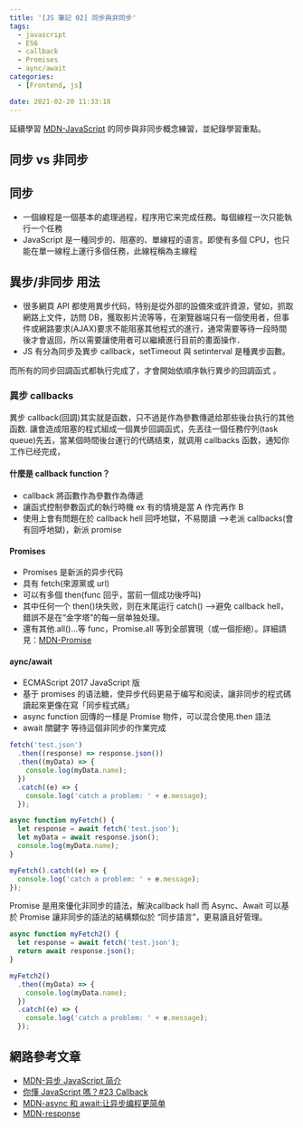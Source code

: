 ```yaml
---
title: '[JS 筆記 02] 同步與非同步'
tags:
  - javascript
  - ES6
  - callback
  - Promises
  - aync/await
categories:
  - [Frontend, js]

date: 2021-02-20 11:33:18
---
```


<article class="message is-info"><div class="message-body">

延續學習 [MDN-JavaScript](https://developer.mozilla.org/zh-CN/docs/Learn/JavaScript) 的同步與非同步概念練習，並紀錄學習重點。

</div></article>

<!--more-->

## 同步 vs 非同步

## 同步

- 一個線程是一個基本的處理過程，程序用它来完成任務。每個線程一次只能執行一个任務
- JavaScript 是一種同步的、阻塞的、單線程的语言。即使有多個 CPU，也只能在單一線程上運行多個任務，此線程稱為主線程

## 異步/非同步 用法

- 很多網頁 API 都使用異步代码，特别是從外部的設備來或許資源，譬如，抓取網路上文件，訪問 DB，獲取影片流等等，在瀏覽器端只有一個使用者，但事件或網路要求(AJAX)要求不能阻塞其他程式的進行，通常需要等待一段時間後才會返回，所以需要讓使用者可以繼續進行目前的畫面操作．
- JS 有分為同步及異步 callback，setTimeout 與 setinterval 是種異步函數。

<div class="blockquote">
 而所有的同步回調函式都執行完成了，才會開始依順序執行異步的回調函式 。
</div>

### 異步 callbacks

異步 callback(回調)其实就是函数，只不過是作為參數傳遞给那些後台执行的其他函数. 讓會造成阻塞的程式組成一個異步回調函式，先丟往一個任務佇列(task queue)先丟，當某個時間後台運行的代碼结束，就调用 callbacks 函数，通知你工作已经完成，

#### 什麼是 callback function？

- callback 將函數作為參數作為傳遞
- 讓函式控制參數函式的執行時機 ex 有的情境是當 A 作完再作 B
- 使用上會有問題在於 callback hell 回呼地獄，不易閱讀 -->老派 callbacks(會有回呼地獄)，新派 promise

#### Promises

- Promises 是新派的异步代码
- 具有 fetch(來源黨或 url)
- 可以有多個 then(func 回乎，當前一個成功後呼叫)
- 其中任何一个 then()块失败，则在末尾运行 catch() -->避免 callback hell，錯誤不是在“金字塔”的每一层单独处理。
- 還有其他.all()...等 func，Promise.all 等到全部實現（或一個拒絕）。詳細請見：[MDN-Promise](https://developer.mozilla.org/zh-TW/docs/Web/JavaScript/Reference/Global_Objects/Promise)

#### aync/await

- ECMAScript 2017 JavaScript 版
- 基于 promises 的语法糖，使异步代码更易于编写和阅读，讓非同步的程式碼讀起來更像在寫「同步程式碼」
- async function 回傳的一樣是 Promise 物件，可以混合使用.then 語法
- await 關鍵字 等待這個非同步的作業完成

```js Promises寫法
fetch('test.json')
  .then((response) => response.json())
  .then((myData) => {
    console.log(myData.name);
  })
  .catch((e) => {
    console.log('catch a problem: ' + e.message);
  });
```

```js await/aync 寫法
async function myFetch() {
  let response = await fetch('test.json');
  let myData = await response.json();
  console.log(myData.name);
}

myFetch().catch((e) => {
  console.log('catch a problem: ' + e.message);
});
```

<div class="blockquote">
 
Promise 是用來優化非同步的語法，解決callback hall
而 Async、Await 可以基於 Promise 讓非同步的語法的結構類似於 “同步語言”，更易讀且好管理。
</div>

```js Promises & await/aync混合用法
async function myFetch2() {
  let response = await fetch('test.json');
  return await response.json();
}

myFetch2()
  .then((myData) => {
    console.log(myData.name);
  })
  .catch((e) => {
    console.log('catch a problem: ' + e.message);
  });
```

## 網路參考文章

<div class="ref">

- [MDN-异步 JavaScript 简介](https://developer.mozilla.org/zh-CN/docs/Learn/JavaScript/Asynchronous/Introducing)
- [你懂 JavaScript 嗎？#23 Callback](https://cythilya.github.io/2018/10/30/callback/)
- [MDN-async 和 await:让异步编程更简单](https://developer.mozilla.org/zh-CN/docs/Learn/JavaScript/Asynchronous/Async_await)
- [MDN-response](https://developer.mozilla.org/zh-CN/docs/Web/API/Response)

</div>
